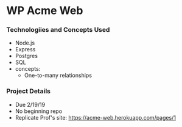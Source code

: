 # WP Acme Web 

### Technologiies and Concepts Used
- Node.js
- Express
- Postgres
- SQL
- concepts:
  - One-to-many relationships

### Project Details
- Due 2/19/19
- No beginning repo
- Replicate Prof's site: https://acme-web.herokuapp.com/pages/1

